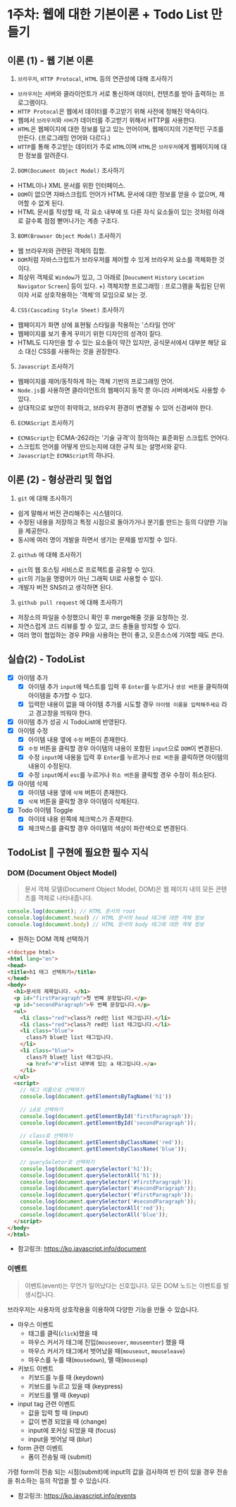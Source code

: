 # 1주차: 웹에 대한 기본이론 + Todo List 만들기


## 이론 (1) - 웹 기본 이론
1. `브라우저`, `HTTP Protocal`, `HTML` 등의 연관성에 대해 조사하기
- `브라우저`는 서버와 클라이언트가 서로 통신하며 데이터, 컨텐츠를 받아 출력하는 프로그램이다.
- `HTTP Protocal`은 웹에서 데이터를 주고받기 위해 사전에 정해진 약속이다.
- 웹에서 `브라우저`와 `서버`가 데이터를 주고받기 위해서 HTTP를 사용한다.
- `HTML`은 웹페이지에 대한 정보를 담고 있는 언어이며, 웹페이지의 기본적인 구조를 만든다. (프로그래밍 언어와 다르다.)
- `HTTP`를 통해 주고받는 데이터가 주로 `HTML`이며 `HTML`은 `브라우저`에게 웹페이지에 대한 정보를 알려준다.
2. `DOM(Document Object Model)` 조사하기
- HTML이나 XML 문서를 위한 인터페이스.
- `DOM`이 없으면 자바스크립트 언어가 HTML 문서에 대한 정보를 얻을 수 없으며, 제어할 수 없게 된다.
- HTML 문서를 작성할 때, 각 요소 내부에 또 다른 자식 요소들이 있는 것처럼 아래로 갈수록 점점 뻗어나가는 계층 구조다.
3. `BOM(Browser Object Model)` 조사하기
- 웹 브라우저와 관련된 객체의 집합.
- `DOM`처럼 자바스크립트가 브라우저를 제어할 수 있게 브라우저 요소를 객체화한 것이다.
- 최상위 객체로 `Window`가 있고, 그 아래로 [`Doucument` `History` `Location` `Navigator` `Screen`] 등이 있다.
+) 객체지향 프로그래밍 : 프로그램을 독립된 단위이자 서로 상호작용하는 '객체'의 모임으로 보는 것.
4. `CSS(Cascading Style Sheet)` 조사하기
- 웹페이지가 화면 상에 표현될 스타일을 적용하는 '스타일 언어'
- 웹페이지를 보기 좋게 꾸미기 위한 디자인의 성격이 짙다.
- HTML도 디자인을 할 수 있는 요소들이 약간 있지만, 공식문서에서 대부분 해당 요소 대신 CSS를 사용하는 것을 권장한다.
5. `Javascript` 조사하기
- 웹페이지를 제어/동작하게 하는 객체 기반의 프로그래밍 언어.
- `Node.js`를 사용하면 클라이언트의 웹페이지 동작 뿐 아니라 서버에서도 사용할 수 있다.
- 상대적으로 보안이 취약하고, 브라우저 환경이 변경될 수 있어 신경써야 한다.
6. `ECMAScript` 조사하기
- `ECMAScript`는 ECMA-262라는 '기술 규격'이 정의하는 표준화된 스크립트 언어다.
- 스크립트 언어를 어떻게 만드는지에 대한 규칙 또는 설명서와 같다.
- `Javascript`는 `ECMAScript`의 하나다.


## 이론 (2) - 형상관리 및 협업
1. `git` 에 대해 조사하기
- 쉽게 말해서 버전 관리해주는 시스템이다.
- 수정된 내용을 저장하고 특정 시점으로 돌아가거나 분기를 만드는 등의 다양한 기능을 제공한다.
- 동시에 여러 명이 개발을 하면서 생기는 문제를 방지할 수 있다.
2. `github` 에 대해 조사하기
- `git`의 웹 호스팅 서비스로 프로젝트를 공유할 수 있다.
- `git`의 기능을 명령어가 아닌 그래픽 UI로 사용할 수 있다.
-  개발자 버전 SNS라고 생각하면 된다.
3. `github pull request` 에 대해 조사하기
- 저장소의 파일을 수정했으니 확인 후 merge해줄 것을 요청하는 것.
- 자연스럽게 코드 리뷰를 할 수 있고, 코드 충돌을 방지할 수 있다.
- 여러 명이 협업하는 경우 PR을 사용하는 편이 좋고, 오픈소스에 기여할 때도 쓴다.


## 실습(2)  - TodoList
- [X] 아이템 추가
  - [X] 아이템 추가 `input`에 텍스트를 입력 후 `Enter`를 누르거나 `생성 버튼`을 클릭하여 아이템을 추가할 수 있다.
  - [X] 입력한 내용이 없을 때 아이템 추가를 시도할 경우 `아이템 이름을 입력해주세요` 라고 경고창을 띄워야 한다.
- [X] 아이템 추가 성공 시 TodoList에 반영된다.
- [X] 아이템 수정
  - [X] 아이템 내용 옆에 `수정` 버튼이 존재한다.
  - [X] `수정` 버튼을 클릭할 경우 아이템의 내용이 포함된 `input`으로 `DOM`이 변경된다.
  - [X] 수정 `input`에 내용을 입력 후 `Enter`를 누르거나 `완료 버튼`을 클릭하면 아이템의 내용이 수정된다.
  - [X] 수정 `input`에서 `esc`를 누르거나 `취소 버튼`을 클릭할 경우 수정이 취소된다.
- [X] 아이템 삭제
  - [X] 아이템 내용 옆에 `삭제` 버튼이 존재한다.
  - [X] `삭제` 버튼을 클릭할 경우 아이템이 삭제된다.
- [X] Todo 아이템 Toggle
  - [X] 아이테 내용 왼쪽에 체크박스가 존재한다.
  - [X] 체크박스를 클릭할 경우 아이템의 색상이 파란색으로 변경된다.
  
## TodoList 👀 구현에 필요한 필수 지식

### DOM (Document Object Model) 

> 문서 객체 모델(Document Object Model, DOM)은 웹 페이지 내의 모든 콘텐츠를 객체로 나타내줍니다.

```js
console.log(document); // HTML 문서의 root
console.log(document.head) // HTML 문서의 head 태그에 대한 객체 정보
console.log(document.body) // HTML 문서의 body 태그에 대한 객체 정보
```

- 원하는 DOM 객체 선택하기
```html
<!doctype html>
<html lang="en">
<head>
<title>h1 태그 선택하기</title>
</head>
<body>
  <h1>문서의 제목입니다. </h1>
  <p id="firstParagraph">첫 번째 문장입니다.</p>
  <p id="secondParagraph">두 번째 문장입니다.</p>
  <ul>
    <li class="red">class가 red인 list 태그입니다.</li>
    <li class="red">class가 red인 list 태그입니다.</li>
    <li class="blue">
      class가 blue인 list 태그입니다.
    </li>
    <li class="blue">
      class가 blue인 list 태그입니다.
      <a href="#">list 내부에 있는 a 태그입니다.</a>      
    </li>
  </ul>
  <script>
    // 태그 이름으로 선택하기
    console.log(document.getElementsByTagName('h1'))
    
    // id로 선택하기
    console.log(document.getElementById('firstParagraph'));
    console.log(document.getElementById('secondParagraph'));
    
    // class로 선택하기
    console.log(document.getElementsByClassName('red'));
    console.log(document.getElementsByClassName('blue'));
    
    // querySeletor로 선택하기
    console.log(document.querySelector('h1'));
    console.log(document.querySelectorAll('h1'));
    console.log(document.querySelector('#firstParagraph'));
    console.log(document.querySelector('#secondParagraph'));
    console.log(document.querySelector('#firstParagraph'));
    console.log(document.querySelector('#secondParagraph'));
    console.log(document.querySelectorAll('red'));
    console.log(document.querySelectorAll('blue'));
  </script>
</body>
</html>
```

- 참고링크: https://ko.javascript.info/document

### 이벤트

> 이벤트(event)는 무언가 일어났다는 신호입니다. 모든 DOM 노드는 이벤트를 발생시킵니다.

브라우저는 사용자의 상호작용을 이용하여 다양한 기능을 만들 수 있습니다.

- 마우스 이벤트
  - 태그를 클릭(`click`)했을 때
  - 마우스 커서가 태그에 진입(`mouseover`, `mouseenter`) 했을 때
  - 마우스 커서가 태그에서 벗어났을 때(`mouseout`, `mouseleave`)
  - 마우스를 누를 때(`mousedown`), 뗄 때(`mouseup`)
- 키보드 이벤트
  - 키보드를 누를 때 (keydown)
  - 키보드를 누르고 있을 때 (keypress)
  - 키보드를 뗄 때 (keyup)
- input tag 관련 이벤트
  - 값을 입력 할 때 (input)
  - 값이 변경 되었을 때 (change)
  - input에 포커싱 되었을 때 (focus)
  - input을 벗어날 때 (blur)
- form 관련 이벤트
  - 폼이 전송될 때 (submit)

가령 form이 전송 되는 시점(submit)에 input의 값을 검사하여 빈 칸이 있을 경우 전송을 취소하는 등의 작업을 할 수 있습니다.

- 참고링크: https://ko.javascript.info/events



